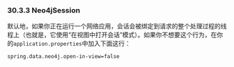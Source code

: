 ### 30.3.3 Neo4jSession

默认地，如果你正在运行一个网络应用，会话会被绑定到请求的整个处理过程的线程上（也就是，它使用“在视图中打开会话”模式）。如果你不想要这个行为，在你的`application.properties`中加入下面这行：

```properties
spring.data.neo4j.open-in-view=false
```
